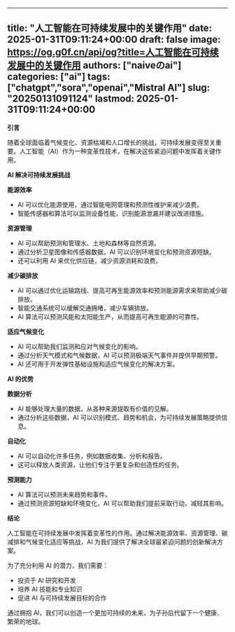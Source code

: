 
---
title: "人工智能在可持续发展中的关键作用"
date: 2025-01-31T09:11:24+00:00
draft: false
image: https://og.g0f.cn/api/og?title=人工智能在可持续发展中的关键作用
authors: ["naiveのai"]
categories: ["ai"]
tags: ["chatgpt","sora","openai","Mistral AI"]
slug: "20250131091124"
lastmod: 2025-01-31T09:11:24+00:00
---
**引言**

随着全球面临着气候变化、资源枯竭和人口增长的挑战，可持续发展变得至关重要。人工智能（AI）作为一种变革性技术，在解决这些紧迫问题中发挥着关键作用。

**AI 解决可持续发展挑战**

**能源效率**

* AI 可以优化能源使用，通过智能电网管理和预测性维护来减少浪费。
* 智能传感器和算法可以监测设备性能，识别能源泄漏并建议改进措施。

**资源管理**

* AI 可以帮助预测和管理水、土地和森林等自然资源。
* 通过分析卫星图像和传感器数据，AI 可以识别环境变化和预测资源短缺。
* 还可以利用 AI 来优化供应链，减少资源消耗和浪费。

**减少碳排放**

* AI 可以通过优化运输路线、提高可再生能源效率和预测能源需求来帮助减少碳排放。
* 智能交通系统可以缓解交通拥堵，减少车辆排放。
* AI 算法可以预测风能和太阳能生产，从而提高可再生能源的可靠性。

**适应气候变化**

* AI 可以帮助我们监测和应对气候变化的影响。
* 通过分析天气模式和气候数据，AI 可以预测极端天气事件并提供早期预警。
* AI 还可用于开发弹性基础设施和适应气候变化的解决方案。

**AI 的优势**

**数据分析**

* AI 能够处理大量的数据，从各种来源提取有价值的见解。
* 通过分析这些数据，AI 可以识别模式、趋势和机会，为可持续发展策略提供信息。

**自动化**

* AI 可以自动化许多任务，例如数据收集、分析和报告。
* 这可以释放人类资源，让他们专注于更复杂和创造性的任务。

**预测能力**

* AI 算法可以预测未来趋势和事件。
* 通过预测资源短缺和环境变化，AI 可以帮助我们提前采取行动，减轻其影响。

**结论**

人工智能在可持续发展中发挥着变革性的作用。通过解决能源效率、资源管理、碳减排和气候变化适应等挑战，AI 为我们提供了解决全球最紧迫问题的创新解决方案。

为了充分利用 AI 的潜力，我们需要：

* 投资于 AI 研究和开发
* 培养 AI 技能和专业知识
* 促进 AI 与可持续发展目标的合作

通过拥抱 AI，我们可以创造一个更加可持续的未来，为子孙后代留下一个健康、繁荣的地球。